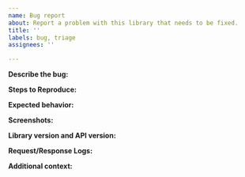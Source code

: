 ```yaml
---
name: Bug report
about: Report a problem with this library that needs to be fixed.
title: ''
labels: bug, triage
assignees: ''

---
```

<!--
**PLEASE READ**
==============================================================================
Before posting, make sure you've carefully reviewed the documentation for this
library:

https://developers.google.com/google-ads/api/docs/client-libs/python

This library is only used for the Google Ads API. For the AdWords API client
library report your issue here:

https://github.com/googleads/googleads-python-lib/issues

Only use this page to report problems with this library, which is designed for
the Python language.

If you are looking for help with a different language, see:

https://developers.google.com/google-ads/api/docs/client-libs

If you are unsure whether your issue is related to this library or the Google
Ads API itself, please first reach out to one of the below resources before
filing an issue here:

* Support Forum: https://groups.google.com/forum/#!forum/adwords-api
* Email the Support Team: googleadsapi-support@google.com
==============================================================================
-->

**Describe the bug:**
<!-- Insert a clear and concise description of what the bug is. -->

**Steps to Reproduce:**
<!-- Insert specific steps to reproduce the behavior. -->

**Expected behavior:**
<!-- Write a clear and concise description of what you expected to happen. -->

**Screenshots:**
<!-- If applicable, attach screenshots to help explain your problem. -->

**Library version and API version:**
<!--
 - Which Google Ads API version are you using [e.g. v6]
 - Paste the list of dependencies you're using (i.e. `pip freeze`)
-->

**Request/Response Logs:**
<!--
Insert request/response logs here. To enable logging see this page:

https://developers.google.com/google-ads/api/docs/client-libs/python/logging

NOTE: Make sure to include a Request ID when possible, and to redact personally
identifiable information, including developer tokens, client IDs, etc.
-->

**Additional context:**
<!-- Add any other useful context about the problem here. -->
